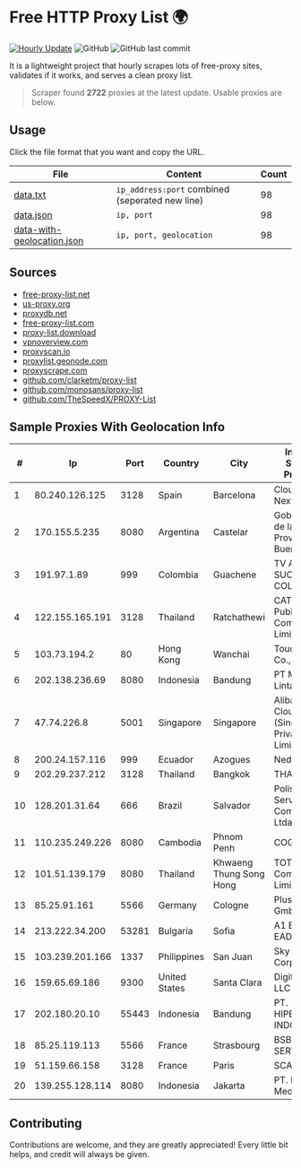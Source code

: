 
# Free HTTP Proxy List 🌍

[![Hourly Update](https://github.com/mertguvencli/http-proxy-list/actions/workflows/main.yml/badge.svg?branch=main)](https://github.com/mertguvencli/http-proxy-list/actions/workflows/main.yml)
![GitHub](https://img.shields.io/github/license/mertguvencli/http-proxy-list)
![GitHub last commit](https://img.shields.io/github/last-commit/mertguvencli/http-proxy-list)

It is a lightweight project that hourly scrapes lots of free-proxy sites, validates if it works, and serves a clean proxy list.


> Scraper found **2722** proxies at the latest update. Usable proxies are below.

## Usage

Click the file format that you want and copy the URL.


|File|Content|Count|
|----|-------|-----|
|[data.txt](https://raw.githubusercontent.com/mertguvencli/http-proxy-list/main/proxy-list/data.txt)|`ip_address:port` combined (seperated new line)|98|
|[data.json](https://raw.githubusercontent.com/mertguvencli/http-proxy-list/main/proxy-list/data.json)|`ip, port`|98|
|[data-with-geolocation.json](https://raw.githubusercontent.com/mertguvencli/http-proxy-list/main/proxy-list/data-with-geolocation.json)|`ip, port, geolocation`|98|

## Sources

* [free-proxy-list.net](https://free-proxy-list.net)
* [us-proxy.org](https://www.us-proxy.org)
* [proxydb.net](http://proxydb.net)
* [free-proxy-list.com](https://free-proxy-list.com/?page=&port=&type%5B%5D=http&type%5B%5D=https&up_time=0&search=Search)
* [proxy-list.download](https://www.proxy-list.download/HTTP)
* [vpnoverview.com](https://vpnoverview.com/privacy/anonymous-browsing/free-proxy-servers)
* [proxyscan.io](https://www.proxyscan.io)
* [proxylist.geonode.com](https://proxylist.geonode.com/api/proxy-list?limit=300&page=1&sort_by=lastChecked&sort_type=desc&protocols=http,https)
* [proxyscrape.com](https://api.proxyscrape.com/v2/?request=displayproxies&protocol=http&timeout=10000&country=all&ssl=all&anonymity=all)
* [github.com/clarketm/proxy-list](https://raw.githubusercontent.com/clarketm/proxy-list/master/proxy-list-raw.txt)
* [github.com/monosans/proxy-list](https://raw.githubusercontent.com/monosans/proxy-list/main/proxies/http.txt)
* [github.com/TheSpeedX/PROXY-List](https://raw.githubusercontent.com/TheSpeedX/PROXY-List/master/http.txt)


## Sample Proxies With Geolocation Info

|#|Ip|Port|Country|City|Internet Service Provider|
|-|--|----|-------|----|-------------------------|
|1|80.240.126.125|3128|Spain|Barcelona|Cloudi Nextgen SL|
|2|170.155.5.235|8080|Argentina|Castelar|Gobernacion de la Provincia de Buenos Aires|
|3|191.97.1.89|999|Colombia|Guachene|TV AZTECA SUCURSAL COLOMBIA|
|4|122.155.165.191|3128|Thailand|Ratchathewi|CAT Telecom Public Company Limited|
|5|103.73.194.2|80|Hong Kong|Wanchai|TouchPal HK Co., Limited|
|6|202.138.236.69|8080|Indonesia|Bandung|PT Melvar Lintasnusa|
|7|47.74.226.8|5001|Singapore|Singapore|Alibaba Cloud (Singapore) Private Limited|
|8|200.24.157.116|999|Ecuador|Azogues|Nedetel S.A.|
|9|202.29.237.212|3128|Thailand|Bangkok|THAINET|
|10|128.201.31.64|666|Brazil|Salvador|Poliserv Servicos E Comercio Ltda - ME|
|11|110.235.249.226|8080|Cambodia|Phnom Penh|COGETEL Co|
|12|101.51.139.179|8080|Thailand|Khwaeng Thung Song Hong|TOT Public Company Limited|
|13|85.25.91.161|5566|Germany|Cologne|PlusServer GmbH|
|14|213.222.34.200|53281|Bulgaria|Sofia|A1 Bulgaria EAD|
|15|103.239.201.166|1337|Philippines|San Juan|Sky Cable Corporation|
|16|159.65.69.186|9300|United States|Santa Clara|DigitalOcean, LLC|
|17|202.180.20.10|55443|Indonesia|Bandung|PT. HIPERNET INDODATA|
|18|85.25.119.113|5566|France|Strasbourg|BSB-SERVICE|
|19|51.159.66.158|3128|France|Paris|SCALEWAY|
|20|139.255.128.114|8080|Indonesia|Jakarta|PT. First Media, Tbk|



## Contributing

Contributions are welcome, and they are greatly appreciated! Every
little bit helps, and credit will always be given.

